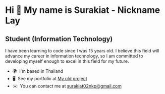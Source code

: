 Hi 👋 My name is Surakiat - Nickname Lay
========================================

Student (Information Technology)
--------------------------------

I have been learning to code since I was 15 years old. I believe this field will advance my career in information technology, so I am committed to developing myself enough to excel in this field for my future.

*   🌍  I'm based in Thailand
*   🖥️  See my portfolio at [My old project](http://sites.google.com/view/surakiat-collection/)
*   ✉️  You can contact me at [surakiat02nkp@gmail.com](mailto:surakiat02nkp@gmail.com)
                    
